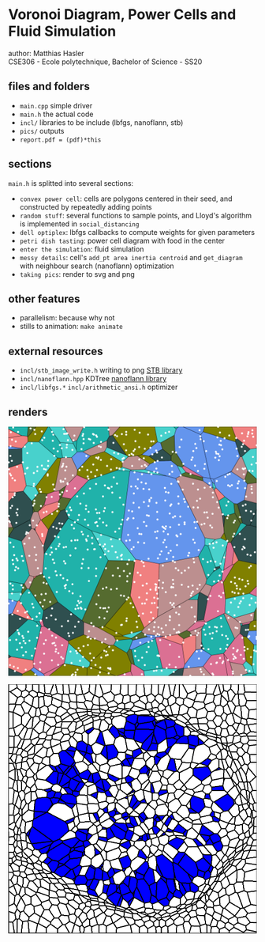 # Voronoi Diagram, Power Cells and Fluid Simulation

author: Matthias Hasler  
CSE306 - Ecole polytechnique, Bachelor of Science - SS20  

## files and folders
- `main.cpp` simple driver
- `main.h` the actual code
- `incl/` libraries to be include (lbfgs, nanoflann, stb)
- `pics/` outputs
- `report.pdf = (pdf)*this`


## sections
`main.h` is splitted into several sections:

- `convex power cell`: cells are polygons centered in their seed, and constructed by repeatedly adding points
- `random stuff`: several functions to sample points,
  and Lloyd's algorithm is implemented in `social_distancing`
- `dell optiplex`: lbfgs callbacks to compute weights for given parameters
- `petri dish tasting`: power cell diagram with food in the center
- `enter the simulation`: fluid simulation
- `messy details`: cell's `add_pt area inertia centroid` and `get_diagram` with neighbour search (nanoflann) optimization
- `taking pics`: render to svg and png

## other features
- parallelism: because why not
- stills to animation: `make animate`

## external resources
- `incl/stb_image_write.h` writing to png
[STB library](https://github.com/nothings/stb)
- `incl/nanoflann.hpp` KDTree 
[nanoflann library](https://github.com/jlblancoc/nanoflann)
- `incl/libfgs.*` `incl/arithmetic_ansi.h` optimizer

## renders

![food thing power diagram](pics/petri.svg)

![fluid simulation](pics/anim.gif)

